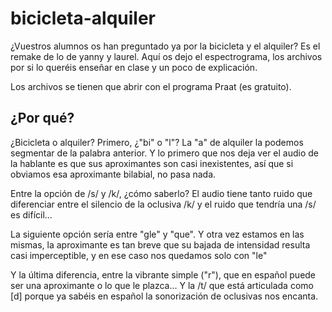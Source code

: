 # bicicleta-alquiler

¿Vuestros alumnos os han preguntado ya por la bicicleta y el alquiler? Es el remake de lo de yanny y laurel. Aquí os dejo el espectrograma, los archivos por si lo queréis enseñar en clase y un poco de explicación.

Los archivos se tienen que abrir con el programa Praat (es gratuito).

## ¿Por qué?

¿Bicicleta o alquiler? Primero, ¿"bi" o "l"? La "a" de alquiler la podemos segmentar de la palabra anterior. Y lo primero que nos deja ver el audio de la hablante es que sus aproximantes son casi inexistentes, así que si obviamos esa aproximante bilabial, no pasa nada.

Entre la opción de /s/ y /k/, ¿cómo saberlo? El audio tiene tanto ruido que diferenciar entre el silencio de la oclusiva /k/ y el ruido que tendría una /s/ es difícil...

La siguiente opción sería entre "gle" y "que". Y otra vez estamos en las mismas, la aproximante es tan breve que su bajada de intensidad resulta casi imperceptible, y en ese caso nos quedamos solo con "le"

Y la última diferencia, entre la vibrante simple ("r"), que en español puede ser una aproximante o lo que le plazca... Y la /t/ que está articulada como [d] porque ya sabéis en español la sonorización de oclusivas nos encanta.
